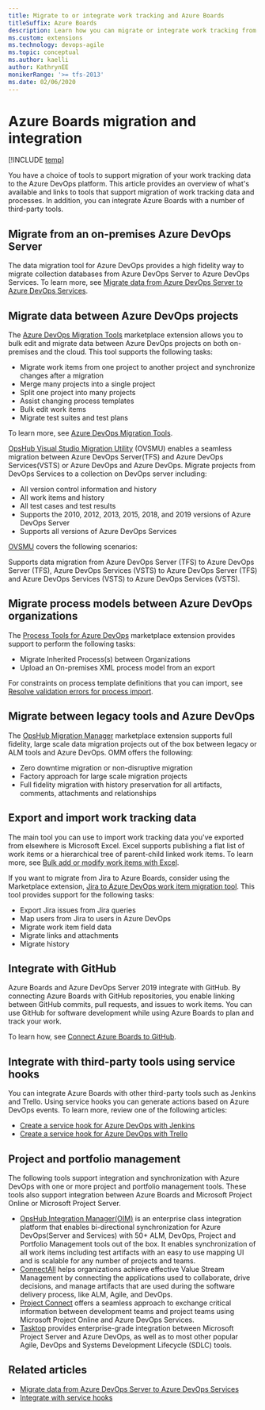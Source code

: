 ```yaml
---
title: Migrate to or integrate work tracking and Azure Boards
titleSuffix: Azure Boards
description: Learn how you can migrate or integrate work tracking from other software applications to Azure Boards 
ms.custom: extensions
ms.technology: devops-agile
ms.topic: conceptual
ms.author: kaelli
author: KathrynEE
monikerRange: '>= tfs-2013'
ms.date: 02/06/2020
---
```


# Azure Boards migration and integration 

[!INCLUDE [temp](../includes/version-all.md)]

You have a choice of tools to support migration of your work tracking data to the Azure DevOps platform. This article provides an overview of what's available and links to tools that support migration of work tracking data and processes. In addition, you can integrate Azure Boards with a number of third-party tools. 

## Migrate from an on-premises Azure DevOps Server

The data migration tool for Azure DevOps provides a high fidelity way to migrate collection databases from Azure DevOps Server to Azure DevOps Services. To learn more, see [Migrate data from Azure DevOps Server to Azure DevOps Services](../../migrate/migration-overview.md).

## Migrate data between Azure DevOps projects

The [Azure DevOps Migration Tools](https://marketplace.visualstudio.com/items?itemName=nkdagility.vsts-sync-migration) marketplace extension allows you to bulk edit and migrate data between Azure DevOps projects on both on-premises and the cloud. This tool supports the following tasks:  
- Migrate work items from one project to another project and synchronize changes after a migration
- Merge many projects into a single project
- Split one project into many projects
- Assist changing process templates
- Bulk edit work items
- Migrate test suites and test plans 

To learn more, see [Azure DevOps Migration Tools](https://nkdagility.github.io/azure-devops-migration-tools/).

[OpsHub Visual Studio Migration Utility](https://marketplace.visualstudio.com/items?itemName=vs-publisher-1455028.OpsHubVisualStudioOnlineMigrationUtility) (OVSMU) enables a seamless migration between Azure DevOps Server(TFS) and Azure DevOps Services(VSTS) or Azure DevOps and Azure DevOps.  Migrate projects from DevOps Services to a collection on DevOps server including:  

- All version control information and history
- All work items and history
- All test cases and test results
- Supports the 2010, 2012, 2013, 2015, 2018, and 2019 versions of Azure DevOps Server
- Supports all versions of Azure DevOps Services

[OVSMU](https://www.opshub.com/products/opshub-visual-studio-migration-utility/) covers the following scenarios:

Supports data migration from Azure DevOps Server (TFS) to Azure DevOps Server (TFS), Azure DevOps Services (VSTS) to Azure DevOps Server (TFS) and Azure DevOps Services (VSTS) to Azure DevOps Services (VSTS).


## Migrate process models between Azure DevOps organizations

The [Process Tools for Azure DevOps](https://marketplace.visualstudio.com/items?itemName=nkdagility.processtemplate) marketplace extension provides support to perform the following tasks:  
- Migrate Inherited Process(s) between Organizations
- Upload an On-premises XML process model from an export 

For constraints on process template definitions that you can import, see [Resolve validation errors for process import](../../organizations/settings/work/import-process/resolve-errors.md).

## Migrate between legacy tools and Azure DevOps

The [OpsHub Migration Manager](https://marketplace.visualstudio.com/items?itemName=vs-publisher-1455028.OMM) marketplace extension supports full fidelity, large scale data migration projects out of the box between legacy or ALM tools and Azure DevOps.  OMM offers the following:

- Zero downtime migration or non-disruptive migration 
- Factory approach for large scale migration projects
- Full fidelity migration with history preservation for all artifacts, comments, attachments and relationships  

## Export and import work tracking data

The main tool you can use to import work tracking data you've exported from elsewhere is Microsoft Excel. Excel supports publishing a flat list of work items or a hierarchical tree of parent-child linked work items. To learn more, see [Bulk add or modify work items with Excel](../backlogs/office/bulk-add-modify-work-items-excel.md).

If you want to migrate from Jira to Azure Boards, consider using the Marketplace extension, [Jira to Azure DevOps work item migration tool](https://marketplace.visualstudio.com/items?itemName=solidify.jira-devops-migration). This tool provides support for the following tasks:  
- Export Jira issues from Jira queries  
- Map users from Jira to users in Azure DevOps 
- Migrate work item field data  
- Migrate links and attachments 
- Migrate history  

## Integrate with GitHub

Azure Boards and Azure DevOps Server 2019 integrate with GitHub. By connecting Azure Boards with GitHub repositories, you enable linking between GitHub commits, pull requests, and issues to work items. You can use GitHub for software development while using Azure Boards to plan and track your work.

To learn how, see [Connect Azure Boards to GitHub](../github/connect-to-github.md).
 
## Integrate with third-party tools using service hooks

You can integrate Azure Boards with other third-party tools such as Jenkins and Trello. Using service hooks you can generate actions based on Azure DevOps events. To learn more, review one of the following articles: 
-  [Create a service hook for Azure DevOps with Jenkins](../../service-hooks/services/jenkins.md) 
-  [Create a service hook for Azure DevOps with Trello](../../service-hooks/services/trello.md)

## Project and portfolio management  

The following tools support integration and synchronization with Azure DevOps with one or more project and portfolio management tools. These tools also support integration between Azure Boards and Microsoft Project Online or Microsoft Project Server. 

- [OpsHub Integration Manager(OIM)](https://www.opshub.com/products/opshub-integration-manager/) is an enterprise class integration platform that enables bi-directional synchronization for Azure DevOps(Server and Services) with 50+ ALM, DevOps, Project and Portfolio Management tools out of the box. It enables synchronization of all work items including test artifacts with an easy to use mapping UI and is scalable for any number of projects and teams.  
-  [ConnectAll](https://www.connectall.com/) helps organizations achieve effective Value Stream Management by connecting the applications used to collaborate, drive decisions, and manage artifacts that are used during the software delivery process, like ALM, Agile, and DevOps. 
- [Project Connect](https://us.wicresoft.com/projectconnect/) offers a seamless approach to exchange critical information between development teams and project teams using Microsoft Project Online and Azure DevOps Services.
- [Tasktop](http://www.tasktop.com/products) provides enterprise-grade integration between Microsoft Project Server and Azure DevOps, as well as to most other popular Agile, DevOps and Systems Development Lifecycle (SDLC) tools. 


## Related articles

- [Migrate data from Azure DevOps Server to Azure DevOps Services](../../migrate/migration-overview.md)
- [Integrate with service hooks](../../service-hooks/overview.md)


 
